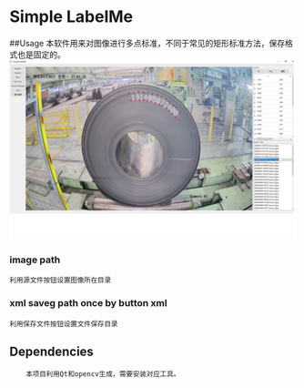 Simple LabelMe
======
##Usage
    本软件用来对图像进行多点标准，不同于常见的矩形标准方法，保存格式也是固定的。
![software GUI](https://github.com/lyapunovliu/simpelabelme/blob/master/GUI.png)

### image path

    利用源文件按钮设置图像所在目录

### xml saveg path once by button xml

    利用保存文件按钮设置文件保存目录

## Dependencies
        本项目利用Qt和opencv生成，需要安装对应工具。

